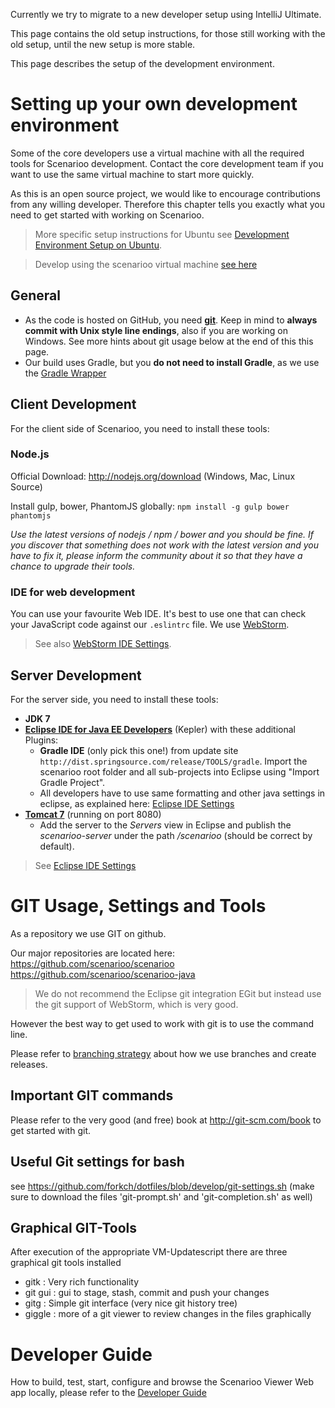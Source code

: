 Currently we try to migrate to a new developer setup using IntelliJ Ultimate.

This page contains the old setup instructions, for those still working with the old setup, until the new setup is more stable.

This page describes the setup of the development environment.

# Setting up your own development environment

Some of the core developers use a virtual machine with all the required tools for Scenarioo development.
Contact the core development team if you want to use the same virtual machine to start more quickly.

As this is an open source project, we would like to encourage contributions from any willing developer. Therefore this chapter tells you exactly what you need to get started with working on Scenarioo.

> More specific setup instructions for Ubuntu see [Development Environment Setup on Ubuntu](Development-Environment-Setup-on-Ubuntu.md).

> Develop using the scenarioo virtual machine [see here](Development-Environment-with-VM.md)

## General

* As the code is hosted on GitHub, you need **[git](http://git-scm.com/download)**. Keep in mind to **always commit with Unix style line endings**, also if you are working on Windows. See more hints about git usage below at the end of this this page.
* Our build uses Gradle, but you **do not need to install Gradle**, as we use the [Gradle Wrapper](http://www.gradle.org/docs/current/userguide/gradle_wrapper.html)

## Client Development

For the client side of Scenarioo, you need to install these tools:

### Node.js

Official Download: http://nodejs.org/download (Windows, Mac, Linux Source)

Install gulp, bower, PhantomJS globally:
`npm install -g gulp bower phantomjs`

_Use the latest versions of nodejs / npm / bower and you should be fine. If you discover that something does not work with the latest version and you have to fix it, please inform the community about it so that they have a chance to upgrade their tools._

### IDE for web development

You can use your favourite Web IDE. It's best to use one that can check your JavaScript code against our `.eslintrc` file. We use [WebStorm](http://www.jetbrains.com/webstorm/).

> See also [WebStorm IDE Settings](WebStorm-IDE-Settings.md).

## Server Development

For the server side, you need to install these tools:

* **JDK 7**
* **[Eclipse IDE for Java EE Developers](http://www.eclipse.org/downloads/)** (Kepler) with these additional Plugins:
  * **Gradle IDE** (only pick this one!) from update site `http://dist.springsource.com/release/TOOLS/gradle`. Import the scenarioo root folder and all sub-projects into Eclipse using "Import Gradle Project".
  * All developers have to use same formatting and other java settings in eclipse, as explained here: [Eclipse IDE Settings](Eclipse-IDE-Settings.md)
* **[Tomcat 7](http://tomcat.apache.org)** (running on port 8080)
  * Add the server to the _Servers_ view in Eclipse and publish the _scenarioo-server_ under the path _/scenarioo_ (should be correct by default).
 
> See [Eclipse IDE Settings](Eclipse-IDE-Settings.md)

# GIT Usage, Settings and Tools

As a repository we use GIT on github.

Our major repositories are located here:
https://github.com/scenarioo/scenarioo
https://github.com/scenarioo/scenarioo-java

> We do not recommend the Eclipse git integration EGit but instead use the git support of WebStorm, which is very good.

However the best way to get used to work with git is to use the command line.

Please refer to [branching strategy](Branching-strategy.md) about how we use branches and create releases.

## Important GIT commands
Please refer to the very good (and free) book at http://git-scm.com/book to get started with git. 

## Useful Git settings for bash
see https://github.com/forkch/dotfiles/blob/develop/git-settings.sh
(make sure to download the files 'git-prompt.sh' and 'git-completion.sh' as well)

## Graphical GIT-Tools
After execution of the appropriate VM-Updatescript there are three graphical git tools installed
  * gitk : Very rich functionality
  * git gui : gui to stage, stash, commit and push your changes 
  * gitg : Simple git interface (very nice git history tree)
  * giggle : more of a git viewer to review changes in the files graphically

# Developer Guide

How to build, test, start, configure and browse the Scenarioo Viewer Web app locally, please refer to the [Developer Guide](Developer-Guide.md)


